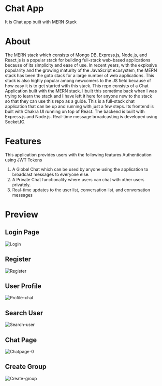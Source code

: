 # Chat App
It is Chat app built with MERN Stack
# About
The MERN stack which consists of Mongo DB, Express.js, Node.js, and React.js is a popular stack for building full-stack web-based applications because of its simplicity and ease of use. 
In recent years, with the explosive popularity and the growing maturity of the JavaScript ecosystem, the MERN stack has been the goto stack for a large number of web applications. 
This stack is also highly popular among newcomers to the JS field because of how easy it is to get started with this stack.
This repo consists of a Chat Application built with the MERN stack. I built this sometime back when I was trying to learn the stack and I have left it here for anyone new to the stack so that they can use this repo as a guide. 
This is a full-stack chat application that can be up and running with just a few steps. Its frontend is built with Chakra UI running on top of React. The backend is built with Express.js and Node.js. Real-time message broadcasting is developed using Socket.IO.

# Features
This application provides users with the following features
Authentication using JWT Tokens
 1. A Global Chat which can be used by anyone using the application to broadcast messages to everyone else.
 2. A Private Chat functionality where users can chat with other users privately.
 3. Real-time updates to the user list, conversation list, and conversation messages
 
 # Preview
 ## Login Page
 ![Login](https://user-images.githubusercontent.com/68597674/210133376-af3d238b-97b6-49ad-9b35-3fd7b97661b1.png)
 ## Register
![Register](https://user-images.githubusercontent.com/68597674/210133383-365923c5-fc81-43d9-8d8d-97b9707cb189.png)
## User Profile
![Profile-chat](https://user-images.githubusercontent.com/68597674/210133485-be5e5351-f75b-4e11-bf84-a47c5234220f.png)
## Search User
![Search-user](https://user-images.githubusercontent.com/68597674/210133489-63cc0786-de20-4c86-99d1-b434774832ac.png)
## Chat Page
![Chatpage-0](https://user-images.githubusercontent.com/68597674/210133556-469d7673-c89a-400c-b725-304210d92b3d.png)
## Create Group
![Create-group](https://user-images.githubusercontent.com/68597674/210133590-2bdd2457-887a-48b0-939c-3a41c452e81b.png)



 
